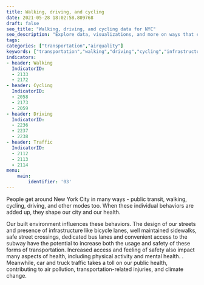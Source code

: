 ```yaml
---
title: Walking, driving, and cycling
date: 2021-05-28 18:02:58.809768
draft: false
seo_title: "Walking, driving, and cycling data for NYC"
seo_description: "Explore data, visualizations, and more on ways that environments shape health in New York City's neighborhoods.."
tags: 
categories: ["transportation","airquality"]
keywords: ["transportation","walking","driving","cycling","infrastructure","streets","roads","safety"]
indicators:
- header: Walking
  IndicatorID: 
  - 2133
  - 2172
- header: Cycling
  IndicatorID:
  - 2058
  - 2173  
  - 2059
- header: Driving
  IndicatorID:  
  - 2236
  - 2237
  - 2238
- header: Traffic
  IndicatorID: 
  - 2112
  - 2113
  - 2114
menu:
    main:
        identifier: '03'
---
```

 
People get around New York City in many ways - public transit, walking, cycling, driving, and other modes too. When these individual behaviors are added up, they shape our city and our health.

Our built environment influences these behaviors. The design of our streets and presence of infrastructure like bicycle lanes, well maintained sidewalks, safe street crossings, dedicated bus lanes and convenient access to the subway have the potential to increase both the usage and safety of these forms of transportation. Increased access and feeling of safety also impact many aspects of health, including physical activity and mental health. . Meanwhile, car and truck traffic takes a toll on our public health, contributing to air pollution, transportation-related injuries, and climate change.



